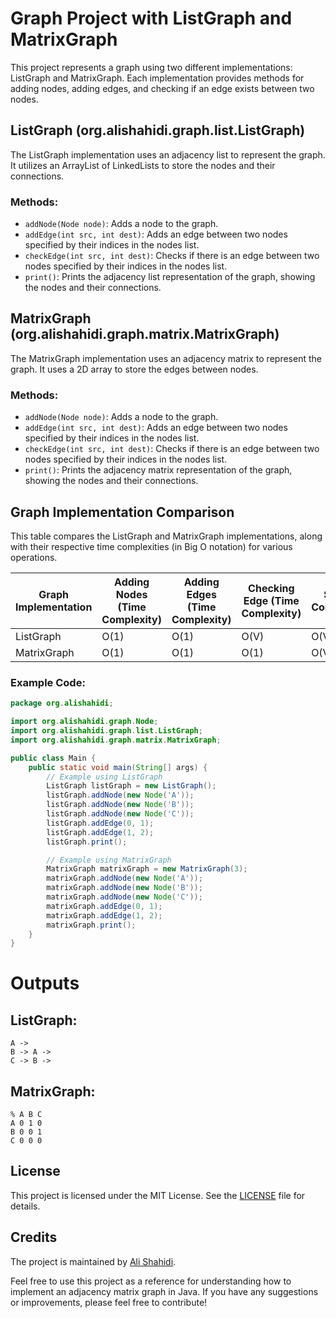 # Graph Project with ListGraph and MatrixGraph

This project represents a graph using two different implementations: ListGraph and MatrixGraph. Each implementation provides methods for adding nodes, adding edges, and checking if an edge exists between two nodes.

## ListGraph (org.alishahidi.graph.list.ListGraph)

The ListGraph implementation uses an adjacency list to represent the graph. It utilizes an ArrayList of LinkedLists to store the nodes and their connections.

### Methods:

- `addNode(Node node)`: Adds a node to the graph.
- `addEdge(int src, int dest)`: Adds an edge between two nodes specified by their indices in the nodes list.
- `checkEdge(int src, int dest)`: Checks if there is an edge between two nodes specified by their indices in the nodes list.
- `print()`: Prints the adjacency list representation of the graph, showing the nodes and their connections.

## MatrixGraph (org.alishahidi.graph.matrix.MatrixGraph)

The MatrixGraph implementation uses an adjacency matrix to represent the graph. It uses a 2D array to store the edges between nodes.

### Methods:

- `addNode(Node node)`: Adds a node to the graph.
- `addEdge(int src, int dest)`: Adds an edge between two nodes specified by their indices in the nodes list.
- `checkEdge(int src, int dest)`: Checks if there is an edge between two nodes specified by their indices in the nodes list.
- `print()`: Prints the adjacency matrix representation of the graph, showing the nodes and their connections.

## Graph Implementation Comparison

This table compares the ListGraph and MatrixGraph implementations, along with their respective time complexities (in Big O notation) for various operations.

| Graph Implementation | Adding Nodes (Time Complexity) | Adding Edges (Time Complexity) | Checking Edge (Time Complexity) | Space Complexity |
|---------------------|-------------------------------|-------------------------------|--------------------------------|------------------|
| ListGraph           | O(1)                          | O(1)                          | O(V)                           | O(V + E)         |
| MatrixGraph         | O(1)                          | O(1)                          | O(1)                           | O(V^2)           |
### Example Code:

```java
package org.alishahidi;

import org.alishahidi.graph.Node;
import org.alishahidi.graph.list.ListGraph;
import org.alishahidi.graph.matrix.MatrixGraph;

public class Main {
    public static void main(String[] args) {
        // Example using ListGraph
        ListGraph listGraph = new ListGraph();
        listGraph.addNode(new Node('A'));
        listGraph.addNode(new Node('B'));
        listGraph.addNode(new Node('C'));
        listGraph.addEdge(0, 1);
        listGraph.addEdge(1, 2);
        listGraph.print();

        // Example using MatrixGraph
        MatrixGraph matrixGraph = new MatrixGraph(3);
        matrixGraph.addNode(new Node('A'));
        matrixGraph.addNode(new Node('B'));
        matrixGraph.addNode(new Node('C'));
        matrixGraph.addEdge(0, 1);
        matrixGraph.addEdge(1, 2);
        matrixGraph.print();
    }
}
```
# Outputs

## ListGraph:

```text
A ->
B -> A ->
C -> B ->
```

## MatrixGraph:

```text
% A B C
A 0 1 0
B 0 0 1
C 0 0 0
```

## License

This project is licensed under the MIT License. See the [LICENSE](LICENSE) file for details.

## Credits

The project is maintained by [Ali Shahidi](https://github.com/alishahidi).

Feel free to use this project as a reference for understanding how to implement an adjacency matrix graph in Java. If you have any suggestions or improvements, please feel free to contribute!
